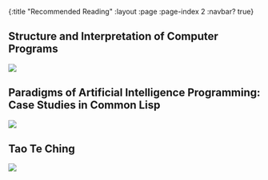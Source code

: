 {:title "Recommended Reading"
 :layout :page
 :page-index 2
 :navbar? true}

## Structure and Interpretation of Computer Programs
<a href="http://amzn.to/29Jy8Ni"><img src="https://images-na.ssl-images-amazon.com/images/I/51H17R%2BbW8L._SX331_BO1,204,203,200_.jpg"></img></a>

## Paradigms of Artificial Intelligence Programming: Case Studies in Common Lisp
<a href="http://amzn.to/29CsgBt"><img src="https://images-na.ssl-images-amazon.com/images/I/516h5FydqNL._SX359_BO1,204,203,200_.jpg"></img></a>

## Tao Te Ching
<a href="http://amzn.to/29JydAz"><img src="https://images-na.ssl-images-amazon.com/images/I/518%2BricfPoL._SX342_BO1,204,203,200_.jpg"></img></a>


